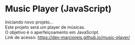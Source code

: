 # Music Player (JavaScript)
Iniciando novo projeto...<br>
Este projeto será um player de músicas.<br>
O objetivo é o aperfeiçoamento em JavaScript.<br>
Link de acesso: https://dev-marcioreis.github.io/music-player/
